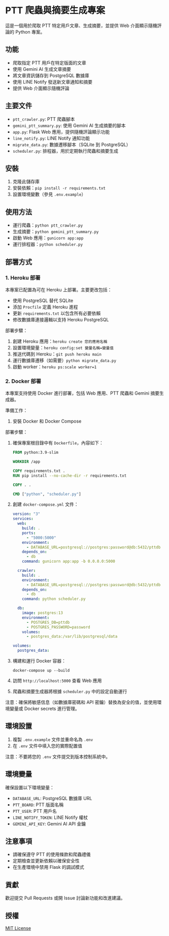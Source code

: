 # PTT 爬蟲與摘要生成專案

這是一個用於爬取 PTT 特定用戶文章、生成摘要，並提供 Web 介面顯示隨機評論的 Python 專案。

## 功能

- 爬取指定 PTT 用戶在特定版面的文章
- 使用 Gemini AI 生成文章摘要
- 將文章資訊儲存到 PostgreSQL 數據庫
- 使用 LINE Notify 發送新文章通知和摘要
- 提供 Web 介面顯示隨機評論

## 主要文件

- `ptt_crawler.py`: PTT 爬蟲腳本
- `gemini_ptt_summary.py`: 使用 Gemini AI 生成摘要的腳本
- `app.py`: Flask Web 應用，提供隨機評論顯示功能
- `line_notify.py`: LINE Notify 通知功能
- `migrate_data.py`: 數據遷移腳本（SQLite 到 PostgreSQL）
- `scheduler.py`: 排程器，用於定期執行爬蟲和摘要生成

## 安裝

1. 克隆此儲存庫
2. 安裝依賴：`pip install -r requirements.txt`
3. 設置環境變數（參見 `.env.example`）

## 使用方法

- 運行爬蟲：`python ptt_crawler.py`
- 生成摘要：`python gemini_ptt_summary.py`
- 啟動 Web 應用：`gunicorn app:app`
- 運行排程器：`python scheduler.py`

## 部署方式

### 1. Heroku 部署

本專案已配置為可在 Heroku 上部署。主要更改包括：

- 使用 PostgreSQL 替代 SQLite
- 添加 `Procfile` 定義 Heroku 進程
- 更新 `requirements.txt` 以包含所有必要依賴
- 修改數據庫連接邏輯以支持 Heroku PostgreSQL

部署步驟：

1. 創建 Heroku 應用：`heroku create 您的應用名稱`
2. 設置環境變量：`heroku config:set 變量名稱=變量值`
3. 推送代碼到 Heroku：`git push heroku main`
4. 運行數據庫遷移（如需要）`python migrate_data.py`
5. 啟動 worker：`heroku ps:scale worker=1`

### 2. Docker 部署

本專案支持使用 Docker 進行部署，包括 Web 應用、PTT 爬蟲和 Gemini 摘要生成器。

準備工作：

1. 安裝 Docker 和 Docker Compose

部署步驟：

1. 確保專案根目錄中有 `Dockerfile`，內容如下：

   ```dockerfile
   FROM python:3.9-slim

   WORKDIR /app

   COPY requirements.txt .
   RUN pip install --no-cache-dir -r requirements.txt

   COPY . .

   CMD ["python", "scheduler.py"]
   ```

2. 創建 `docker-compose.yml` 文件：

   ```yaml
   version: "3"
   services:
     web:
       build: .
       ports:
         - "5000:5000"
       environment:
         - DATABASE_URL=postgresql://postgres:password@db:5432/pttdb
       depends_on:
         - db
       command: gunicorn app:app -b 0.0.0.0:5000

     crawler:
       build: .
       environment:
         - DATABASE_URL=postgresql://postgres:password@db:5432/pttdb
       depends_on:
         - db
       command: python scheduler.py

     db:
       image: postgres:13
       environment:
         - POSTGRES_DB=pttdb
         - POSTGRES_PASSWORD=password
       volumes:
         - postgres_data:/var/lib/postgresql/data

   volumes:
     postgres_data:
   ```

3. 構建和運行 Docker 容器：

   ```
   docker-compose up --build
   ```

4. 訪問 `http://localhost:5000` 查看 Web 應用
5. 爬蟲和摘要生成器將根據 `scheduler.py` 中的設定自動運行

注意：確保將敏感信息（如數據庫密碼和 API 密鑰）替換為安全的值，並使用環境變量或 Docker secrets 進行管理。

## 環境設置

1. 複製 `.env.example` 文件並重命名為 `.env`
2. 在 `.env` 文件中填入您的實際配置值

注意：不要將您的 `.env` 文件提交到版本控制系統中。

## 環境變量

確保設置以下環境變量：

- `DATABASE_URL`: PostgreSQL 數據庫 URL
- `PTT_BOARD`: PTT 版面名稱
- `PTT_USER`: PTT 用戶名
- `LINE_NOTIFY_TOKEN`: LINE Notify 權杖
- `GEMINI_API_KEY`: Gemini AI API 金鑰

## 注意事項

- 請確保遵守 PTT 的使用條款和爬蟲禮儀
- 定期檢查並更新依賴以確保安全性
- 在生產環境中禁用 Flask 的調試模式

## 貢獻

歡迎提交 Pull Requests 或開 Issue 討論新功能和改進建議。

## 授權

[MIT License](LICENSE)
